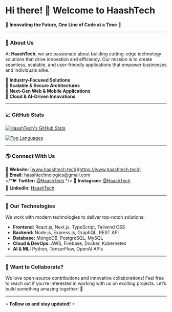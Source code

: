 # Hi there! 👋 Welcome to HaashTech

🚀 **Innovating the Future, One Line of Code at a Time** 🚀

---

### 🏢 About Us
At **HaashTech**, we are passionate about building cutting-edge technology solutions that drive innovation and efficiency. Our mission is to create seamless, scalable, and user-friendly applications that empower businesses and individuals alike.

🔹 **Industry-Focused Solutions**  
🔹 **Scalable & Secure Architectures**  
🔹 **Next-Gen Web & Mobile Applications**  
🔹 **Cloud & AI-Driven Innovations**

---

### 📈 GitHub Stats
[![HaashTech's GitHub Stats](https://github-readme-stats.vercel.app/api?username=haashtech&count_private=true&theme=cobalt&show_icons=true)](https://github.com/haashtech/github-readme-stats)

[![Top Languages](https://github-readme-stats.vercel.app/api/top-langs/?username=haashtech&layout=compact&langs_count=7&theme=cobalt)](https://github.com/haashtech/github-readme-stats)

---

### 🌎 Connect With Us
💼 **Website:** [www.haashtech.tech](https://www.haashtech.tech)  
📧 **Email:** haashtechnologies@gmail.com  
</*🐦 **Twitter:** [@HaashTech](https://twitter.com/HaashTech)  */>
📸 **Instagram:** [@HaashTech](https://instagram.com/HaashTech)  
💬 **LinkedIn:** [HaashTech](https://linkedin.com/company/haashtech)

---

### 🚀 Our Technologies
We work with modern technologies to deliver top-notch solutions:

- **Frontend:** React.js, Next.js, TypeScript, Tailwind CSS
- **Backend:** Node.js, Express.js, GraphQL, REST API
- **Database:** MongoDB, PostgreSQL, MySQL
- **Cloud & DevOps:** AWS, Firebase, Docker, Kubernetes
- **AI & ML:** Python, TensorFlow, OpenAI APIs

---

### 🤝 Want to Collaborate?
We love open-source contributions and innovative collaborations! Feel free to reach out if you’re interested in working with us on exciting projects. Let’s build something amazing together! 🚀

---

⭐ **Follow us and stay updated!** ⭐

